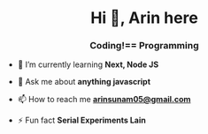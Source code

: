 <h1 align="center">Hi 👋, Arin here</h1>


<h3 align="center">Coding!== Programming</h3>

- 🌱 I’m currently learning **Next, Node JS**

- 💬 Ask me about **anything javascript**

- 📫 How to reach me **arinsunam05@gmail.com**

- ⚡ Fun fact **Serial Experiments Lain**





